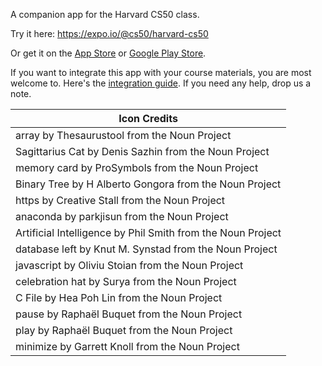 
A companion app for the Harvard CS50 class.

Try it here: https://expo.io/@cs50/harvard-cs50

Or get it on the [App Store](https://itunes.apple.com/us/app/harvard-cs50/id1277395242) or [Google Play Store](https://play.google.com/store/apps/details?id=exp.host.cs50).

If you want to integrate this app with your course materials, you are most welcome to. Here's the [integration guide](integration-guide.md). If you need any help, drop us a note.

| Icon Credits |
|-------------------------------------------------------------|
| array by Thesaurustool from the Noun Project                |
| Sagittarius Cat by Denis Sazhin from the Noun Project       |
| memory card by ProSymbols from the Noun Project             |
| Binary Tree by H Alberto Gongora from the Noun Project      |
| https by Creative Stall from the Noun Project               |
| anaconda by parkjisun from the Noun Project                 |
| Artificial Intelligence by Phil Smith from the Noun Project |
| database left by Knut M. Synstad from the Noun Project      |
| javascript by Oliviu Stoian from the Noun Project           |
| celebration hat by Surya from the Noun Project              |
| C File by Hea Poh Lin from the Noun Project                 |
| pause by Raphaël Buquet from the Noun Project               |
| play by Raphaël Buquet from the Noun Project                |
| minimize by Garrett Knoll from the Noun Project             |
